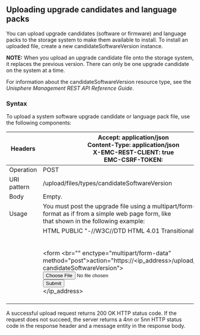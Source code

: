 ## **Uploading upgrade candidates and language packs**

You can upload upgrade candidates (software or firmware) and language packs to the storage system to make them available to install. To install an uploaded file, create a new candidateSoftwareVersion instance.

**NOTE:** When you upload an upgrade candidate file onto the storage system, it replaces the previous version. There can only be one upgrade candidate on the system at a time.

For information about the candidateSoftwareVersion resource type, see the *Unisphere Management REST API Reference Guide*.

### Syntax

To upload a system software upgrade candidate or language pack file, use the following components:

| Headers     | Accept: application/json<br>Content-Type: application/json<br>X-EMC-REST-CLIENT: true<br>EMC-CSRF-TOKEN: <token></token>                                                                                                                                                                                                                          |
|-------------|---------------------------------------------------------------------------------------------------------------------------------------------------------------------------------------------------------------------------------------------------------------------------------------------------------------------------------------------------|
| Operation   | POST                                                                                                                                                                                                                                                                                                                                              |
| URI pattern | /upload/files/types/candidateSoftwareVersion                                                                                                                                                                                                                                                                                                      |
| Body        | Empty.                                                                                                                                                                                                                                                                                                                                            |
| Usage       | You must post the upgrade file using a multipart/form-data format as if from a simple web page form, like<br>that shown in the following example:                                                                                                                                                                                                 |
|             | HTML PUBLIC "-//W3C//DTD HTML 4.01 Transitional//EN"<br><html><br/><body><br/><form <br="" enctype="multipart/form-data" method="post">action="https://<ip_address>/upload/file/types/<br/>candidateSoftwareVersion"&gt;<br/><input name="filename&gt;" type="file"/><br/><input type="submit"/><br/></ip_address></form><br/></body><br/></html> |

A successful upload request returns 200 OK HTTP status code. If the request does not succeed, the server returns a 4*nn* or 5*nn* HTTP status code in the response header and a message entity in the response body.
